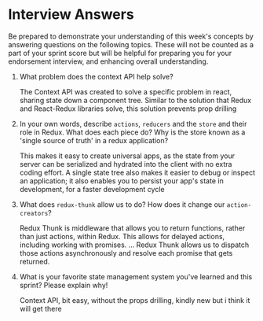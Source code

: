 # Interview Answers
Be prepared to demonstrate your understanding of this week's concepts by answering questions on the following topics. These will not be counted as a part of your sprint score but will be helpful for preparing you for your endorsement interview, and enhancing overall understanding.

1. What problem does the context API help solve?

    The Context API was created to solve a specific problem in react, sharing state down a component tree. Similar to the solution that Redux and React-Redux libraries solve, this solution prevents prop drilling

2. In your own words, describe `actions`, `reducers` and the `store` and their role in Redux. What does each piece do? Why is the store known as a 'single source of truth' in a redux application?

    This makes it easy to create universal apps, as the state from your server can be serialized and hydrated into the client with no extra coding effort. A single state tree also makes it easier to debug or inspect an application; it also enables you to persist your app's state in development, for a faster development cycle

3. What does `redux-thunk` allow us to do? How does it change our `action-creators`?

    Redux Thunk is middleware that allows you to return functions, rather than just actions, within Redux. This allows for delayed actions, including working with promises. ... Redux Thunk allows us to dispatch those actions asynchronously and resolve each promise that gets returned.

4. What is your favorite state management system you've learned and this sprint? Please explain why!

    Context API, bit easy, without the props drilling, kindly new but i think it will get there 